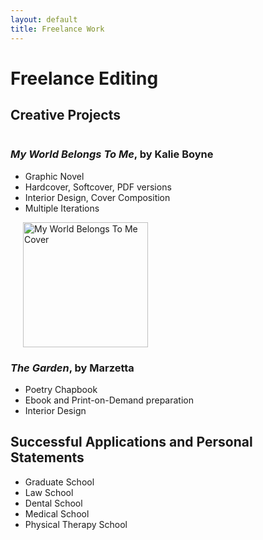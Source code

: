 ```yaml
---
layout: default
title: Freelance Work
---
```


# Freelance Editing 

## Creative Projects 
<div style="display: flex; align-items: flex-start;">
  <div style="flex: 1;">
    <h3> <i>My World Belongs To Me</i>, by Kalie Boyne </h3>
    <ul>
        <li> Graphic Novel</li>
        <li> Hardcover, Softcover, PDF versions</li>
        <li> Interior Design, Cover Composition</li>
        <li> Multiple Iterations </li>
    </ul>

  <div style="flex: 0 0 auto; margin-left: 20px;">
    <img src="{{ '/assets/MWBTM.png' | relative_url }}" alt="My World Belongs To Me Cover" style="width: 200px; height: auto;">
  </div>

<div style="display: flex; align-items: flex-start;">
  <div style="flex: 1;">
    <h3> <i>The Garden</i>, by Marzetta </h3>
      <ul>
          <li> Poetry Chapbook
          <li> Ebook and Print-on-Demand preparation 
          <li> Interior Design
      </ul>
    <h2> Successful Applications and Personal Statements </h2>
      <ul> 
          <li> Graduate School </li>
          <li> Law School </li>
          <li> Dental School </li>
          <li> Medical School </li>
          <li> Physical Therapy School </li>


